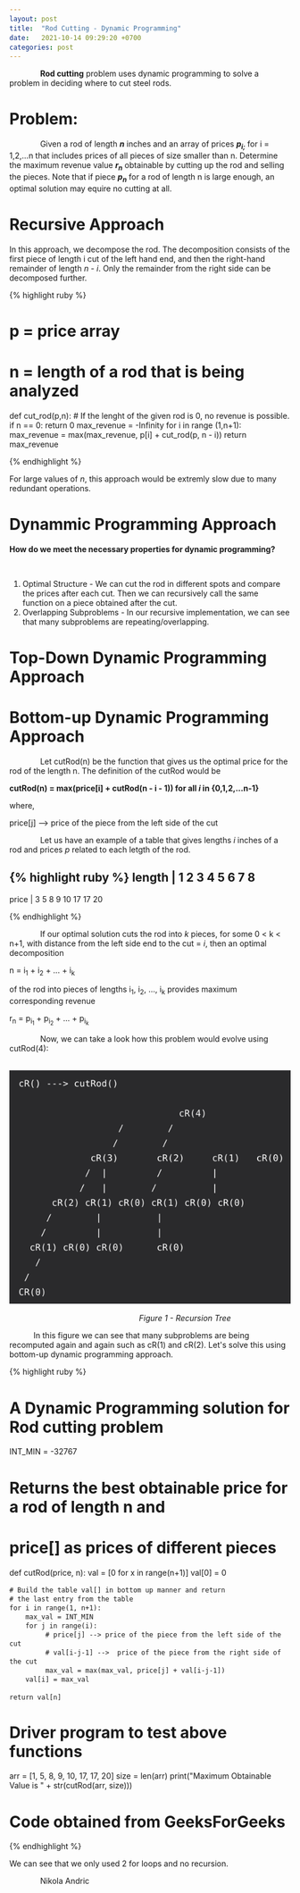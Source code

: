 ```yaml
---
layout: post
title:  "Rod Cutting - Dynamic Programming"
date:   2021-10-14 09:29:20 +0700
categories: post
---
```


 &nbsp;&nbsp;&nbsp;&nbsp;&nbsp;&nbsp;&nbsp;&nbsp;&nbsp;&nbsp;&nbsp;&nbsp;&nbsp;
 **Rod cutting** problem uses dynamic programming to solve a problem in deciding where to cut steel rods. 


# Problem:

 &nbsp;&nbsp;&nbsp;&nbsp;&nbsp;&nbsp;&nbsp;&nbsp;&nbsp;&nbsp;&nbsp;&nbsp;&nbsp;
 Given a rod of length ***n*** inches and an array of prices ***p<sub>i;</sub>*** for i = 1,2,...n that includes prices of all pieces of size smaller than n. Determine the maximum revenue value ***r<sub>n</sub>*** obtainable by cutting up the rod and selling the pieces. Note that if piece ***p<sub>n</sub>*** for a rod of length n is large enough, an optimal   solution may equire no cutting at all.
 
# Recursive Approach

 In this approach, we decompose the rod. The decomposition consists of the first piece of length i cut of the left hand end, and then the right-hand remainder of length *n - i*. Only the remainder from the right side can be decomposed further.  
 
{% highlight ruby %}
# p = price array
# n = length of a rod that is being analyzed
def cut_rod(p,n):
    # If the lenght of the given rod is 0, no revenue is possible.
    if n == 0:
        return 0
    max_revenue = -Infinity
    for i in range (1,n+1):
        max_revenue = max(max_revenue, p[i] + cut_rod(p, n - i))
    return max_revenue

{% endhighlight %}

 For large values of *n*, this approach would be extremly slow due to many redundant operations. 
 
# Dynammic Programming Approach
 
 **How do we meet the necessary properties for dynamic programming?**
 
 &nbsp;&nbsp;&nbsp;&nbsp;&nbsp;&nbsp;&nbsp;&nbsp;&nbsp;&nbsp;&nbsp;&nbsp;&nbsp;
 1. Optimal Structure - We can cut the rod in different spots and compare the prices after each cut. Then we can recursively call the same function on a piece obtained after the cut. 
 2. Overlapping Subproblems - In our recursive implementation, we can see that many subproblems are repeating/overlapping.
 

# Top-Down Dynamic Programming Approach

 

# Bottom-up Dynamic Programming Approach
 
 
 
 
 
 
 
 
 
 
 
 
 
 
 &nbsp;&nbsp;&nbsp;&nbsp;&nbsp;&nbsp;&nbsp;&nbsp;&nbsp;&nbsp;&nbsp;&nbsp;&nbsp;
 Let cutRod(n) be the function that gives us the optimal price for the rod of the length n. The definition of the cutRod would be 
 
 **cutRod(n) = max(price[i] + cutRod(n - i - 1)) for all *i* in {0,1,2,...n-1}**
 
 where,
 
 price[j] --> price of the piece from the left side of the cut
 
 &nbsp;&nbsp;&nbsp;&nbsp;&nbsp;&nbsp;&nbsp;&nbsp;&nbsp;&nbsp;&nbsp;&nbsp;&nbsp;
 Let us have an example of a table that gives lengths *i* inches of a rod and prices *p* related to each letgth of the rod.
 
 {% highlight ruby %}
length   | 1   2   3   4   5   6   7   8
-----------------------------------------
price    | 3   5   8   9   10  17  17  20

{% endhighlight %}

&nbsp;&nbsp;&nbsp;&nbsp;&nbsp;&nbsp;&nbsp;&nbsp;&nbsp;&nbsp;&nbsp;&nbsp;&nbsp;
If our optimal solution cuts the rod into *k* pieces, for some 0 < k < n+1, with distance from the left side end to the cut = *i*, then an optimal decomposition

n = i<sub>1</sub> + i<sub>2</sub> + ... + i<sub>k</sub>

of the rod into pieces of lengths i<sub>1</sub>, i<sub>2</sub>, ..., i<sub>k</sub> provides maximum corresponding revenue

r<sub>n</sub> = p<sub>i<sub>1</sub></sub> + p<sub>i<sub>2</sub></sub> + ... + p<sub>i<sub>k</sub></sub> 

&nbsp;&nbsp;&nbsp;&nbsp;&nbsp;&nbsp;&nbsp;&nbsp;&nbsp;&nbsp;&nbsp;&nbsp;&nbsp;
Now, we can take a look how this problem would evolve using cutRod(4):

&nbsp;&nbsp;&nbsp;&nbsp;&nbsp;&nbsp;&nbsp;&nbsp;&nbsp;&nbsp; 
![rod_cut_recursion representation](../../assets/posts_images/rod_cut_0.png)

&nbsp;&nbsp;&nbsp;&nbsp;&nbsp;&nbsp;&nbsp;&nbsp;&nbsp;&nbsp;&nbsp;&nbsp;&nbsp;&nbsp;&nbsp;&nbsp;&nbsp;&nbsp;&nbsp;&nbsp;&nbsp;&nbsp;&nbsp;&nbsp;&nbsp;&nbsp;&nbsp;&nbsp;&nbsp;&nbsp;&nbsp;&nbsp;&nbsp;&nbsp;&nbsp;&nbsp;&nbsp;&nbsp;&nbsp;&nbsp;&nbsp;&nbsp;&nbsp;&nbsp;&nbsp;&nbsp;&nbsp;&nbsp;&nbsp;&nbsp;&nbsp;&nbsp;&nbsp;&nbsp;&nbsp;&nbsp;&nbsp;&nbsp;&nbsp;*Figure 1 - Recursion Tree*

&nbsp;&nbsp;&nbsp;&nbsp;&nbsp;&nbsp;&nbsp;&nbsp;&nbsp;&nbsp; 
In this figure we can see that many subproblems are being recomputed again and again such as cR(1) and cR(2). Let's solve this using bottom-up dynamic programming approach.

{% highlight ruby %}

# A Dynamic Programming solution for Rod cutting problem
INT_MIN = -32767
 
# Returns the best obtainable price for a rod of length n and
# price[] as prices of different pieces
def cutRod(price, n):
    val = [0 for x in range(n+1)]
    val[0] = 0
 
    # Build the table val[] in bottom up manner and return
    # the last entry from the table
    for i in range(1, n+1):
        max_val = INT_MIN
        for j in range(i):
             # price[j] --> price of the piece from the left side of the cut
             # val[i-j-1] -->  price of the piece from the right side of the cut
             max_val = max(max_val, price[j] + val[i-j-1])
        val[i] = max_val
 
    return val[n]
 
# Driver program to test above functions
arr = [1, 5, 8, 9, 10, 17, 17, 20]
size = len(arr)
print("Maximum Obtainable Value is " + str(cutRod(arr, size)))

# Code obtained from GeeksForGeeks

{% endhighlight %}

We can see that we only used 2 for loops and no recursion. 

<!-- https://sites.psu.edu/symbolcodes/codehtml/#math LINK FOR SYMBOLS IN EQUATIONS -->
<!-- h<sub>&theta;</sub>(x) = &theta;<sub>o</sub> x + &theta;<sub>1</sub>x -->
 
 &nbsp;&nbsp;&nbsp;&nbsp;&nbsp;&nbsp;&nbsp;&nbsp;&nbsp;&nbsp;&nbsp;&nbsp;&nbsp;
 Nikola Andric

 
